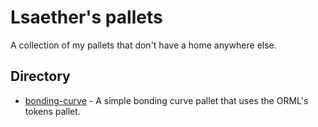 # Lsaether's pallets

A collection of my pallets that don't have a home anywhere else.

## Directory

- [bonding-curve](./bonding-curve) - A simple bonding curve pallet that uses the ORML's tokens pallet.

